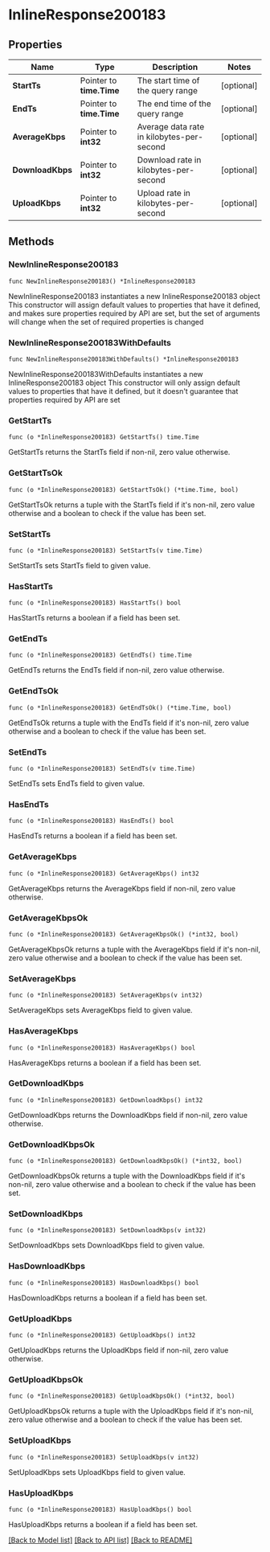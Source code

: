 # InlineResponse200183

## Properties

Name | Type | Description | Notes
------------ | ------------- | ------------- | -------------
**StartTs** | Pointer to **time.Time** | The start time of the query range | [optional] 
**EndTs** | Pointer to **time.Time** | The end time of the query range | [optional] 
**AverageKbps** | Pointer to **int32** | Average data rate in kilobytes-per-second | [optional] 
**DownloadKbps** | Pointer to **int32** | Download rate in kilobytes-per-second | [optional] 
**UploadKbps** | Pointer to **int32** | Upload rate in kilobytes-per-second | [optional] 

## Methods

### NewInlineResponse200183

`func NewInlineResponse200183() *InlineResponse200183`

NewInlineResponse200183 instantiates a new InlineResponse200183 object
This constructor will assign default values to properties that have it defined,
and makes sure properties required by API are set, but the set of arguments
will change when the set of required properties is changed

### NewInlineResponse200183WithDefaults

`func NewInlineResponse200183WithDefaults() *InlineResponse200183`

NewInlineResponse200183WithDefaults instantiates a new InlineResponse200183 object
This constructor will only assign default values to properties that have it defined,
but it doesn't guarantee that properties required by API are set

### GetStartTs

`func (o *InlineResponse200183) GetStartTs() time.Time`

GetStartTs returns the StartTs field if non-nil, zero value otherwise.

### GetStartTsOk

`func (o *InlineResponse200183) GetStartTsOk() (*time.Time, bool)`

GetStartTsOk returns a tuple with the StartTs field if it's non-nil, zero value otherwise
and a boolean to check if the value has been set.

### SetStartTs

`func (o *InlineResponse200183) SetStartTs(v time.Time)`

SetStartTs sets StartTs field to given value.

### HasStartTs

`func (o *InlineResponse200183) HasStartTs() bool`

HasStartTs returns a boolean if a field has been set.

### GetEndTs

`func (o *InlineResponse200183) GetEndTs() time.Time`

GetEndTs returns the EndTs field if non-nil, zero value otherwise.

### GetEndTsOk

`func (o *InlineResponse200183) GetEndTsOk() (*time.Time, bool)`

GetEndTsOk returns a tuple with the EndTs field if it's non-nil, zero value otherwise
and a boolean to check if the value has been set.

### SetEndTs

`func (o *InlineResponse200183) SetEndTs(v time.Time)`

SetEndTs sets EndTs field to given value.

### HasEndTs

`func (o *InlineResponse200183) HasEndTs() bool`

HasEndTs returns a boolean if a field has been set.

### GetAverageKbps

`func (o *InlineResponse200183) GetAverageKbps() int32`

GetAverageKbps returns the AverageKbps field if non-nil, zero value otherwise.

### GetAverageKbpsOk

`func (o *InlineResponse200183) GetAverageKbpsOk() (*int32, bool)`

GetAverageKbpsOk returns a tuple with the AverageKbps field if it's non-nil, zero value otherwise
and a boolean to check if the value has been set.

### SetAverageKbps

`func (o *InlineResponse200183) SetAverageKbps(v int32)`

SetAverageKbps sets AverageKbps field to given value.

### HasAverageKbps

`func (o *InlineResponse200183) HasAverageKbps() bool`

HasAverageKbps returns a boolean if a field has been set.

### GetDownloadKbps

`func (o *InlineResponse200183) GetDownloadKbps() int32`

GetDownloadKbps returns the DownloadKbps field if non-nil, zero value otherwise.

### GetDownloadKbpsOk

`func (o *InlineResponse200183) GetDownloadKbpsOk() (*int32, bool)`

GetDownloadKbpsOk returns a tuple with the DownloadKbps field if it's non-nil, zero value otherwise
and a boolean to check if the value has been set.

### SetDownloadKbps

`func (o *InlineResponse200183) SetDownloadKbps(v int32)`

SetDownloadKbps sets DownloadKbps field to given value.

### HasDownloadKbps

`func (o *InlineResponse200183) HasDownloadKbps() bool`

HasDownloadKbps returns a boolean if a field has been set.

### GetUploadKbps

`func (o *InlineResponse200183) GetUploadKbps() int32`

GetUploadKbps returns the UploadKbps field if non-nil, zero value otherwise.

### GetUploadKbpsOk

`func (o *InlineResponse200183) GetUploadKbpsOk() (*int32, bool)`

GetUploadKbpsOk returns a tuple with the UploadKbps field if it's non-nil, zero value otherwise
and a boolean to check if the value has been set.

### SetUploadKbps

`func (o *InlineResponse200183) SetUploadKbps(v int32)`

SetUploadKbps sets UploadKbps field to given value.

### HasUploadKbps

`func (o *InlineResponse200183) HasUploadKbps() bool`

HasUploadKbps returns a boolean if a field has been set.


[[Back to Model list]](../README.md#documentation-for-models) [[Back to API list]](../README.md#documentation-for-api-endpoints) [[Back to README]](../README.md)


